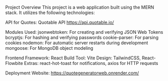 Project Overview
This project is a web application built using the MERN stack. 
It utilizes the following technologies:

API for Quotes: Quotable API https://api.quotable.io/

Modules Used:
jsonwebtoken: For creating and verifying JSON Web Tokens
bcryptjs: For hashing and verifying passwords
cookie-parser: For parsing cookies
nodemon: For automatic server restarts during development
mongoose: For MongoDB object modeling

Frontend
Framework: React
Build Tool: Vite
Design: TailwindCSS, React-Flowbite
Extras: react-hot-toast for notifications, axios for HTTP requests

Deployment
Website: https://quotegeneratorweb.onrender.com/
